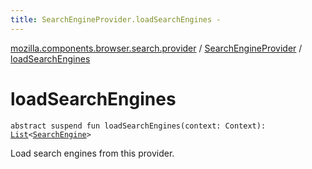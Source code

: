 ```yaml
---
title: SearchEngineProvider.loadSearchEngines - 
---
```


[mozilla.components.browser.search.provider](../index.html) / [SearchEngineProvider](index.html) / [loadSearchEngines](./load-search-engines.html)

# loadSearchEngines

`abstract suspend fun loadSearchEngines(context: Context): `[`List`](https://kotlinlang.org/api/latest/jvm/stdlib/kotlin.collections/-list/index.html)`<`[`SearchEngine`](../../mozilla.components.browser.search/-search-engine/index.html)`>`

Load search engines from this provider.

